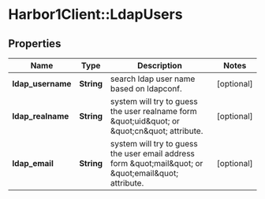 # Harbor1Client::LdapUsers

## Properties
Name | Type | Description | Notes
------------ | ------------- | ------------- | -------------
**ldap_username** | **String** | search ldap user name based on ldapconf. | [optional] 
**ldap_realname** | **String** | system will try to guess the user realname form \&quot;uid\&quot; or \&quot;cn\&quot; attribute. | [optional] 
**ldap_email** | **String** | system will try to guess the user email address form \&quot;mail\&quot; or \&quot;email\&quot; attribute. | [optional] 


